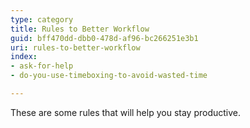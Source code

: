 ```yaml
---
type: category
title: Rules to Better Workflow
guid: bff470dd-dbb0-478d-af96-bc266251e3b1
uri: rules-to-better-workflow
index:
- ask-for-help
- do-you-use-timeboxing-to-avoid-wasted-time

---
```


These are some rules that will help you stay productive.
